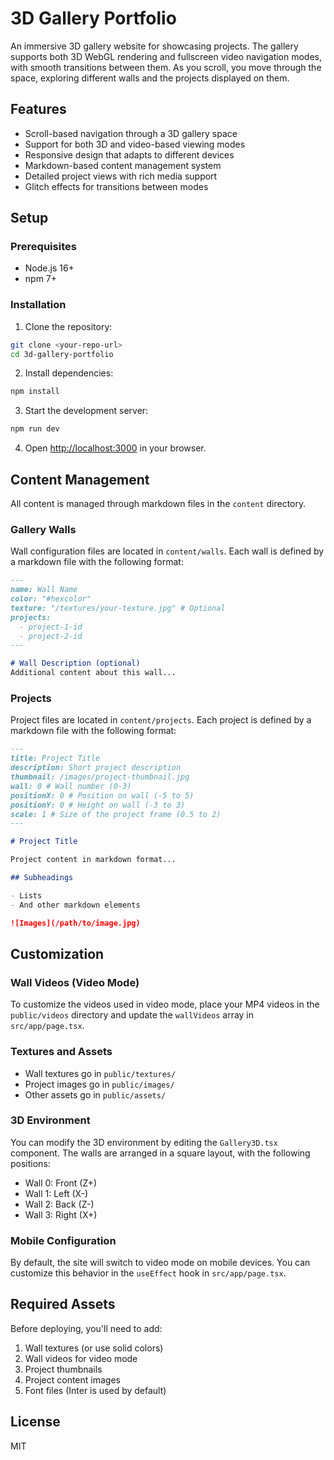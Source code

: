 # 3D Gallery Portfolio

An immersive 3D gallery website for showcasing projects. The gallery supports both 3D WebGL rendering and fullscreen video navigation modes, with smooth transitions between them. As you scroll, you move through the space, exploring different walls and the projects displayed on them.

## Features

- Scroll-based navigation through a 3D gallery space
- Support for both 3D and video-based viewing modes
- Responsive design that adapts to different devices
- Markdown-based content management system
- Detailed project views with rich media support
- Glitch effects for transitions between modes

## Setup

### Prerequisites

- Node.js 16+ 
- npm 7+

### Installation

1. Clone the repository:

```bash
git clone <your-repo-url>
cd 3d-gallery-portfolio
```

2. Install dependencies:

```bash
npm install
```

3. Start the development server:

```bash
npm run dev
```

4. Open [http://localhost:3000](http://localhost:3000) in your browser.

## Content Management

All content is managed through markdown files in the `content` directory.

### Gallery Walls

Wall configuration files are located in `content/walls`. Each wall is defined by a markdown file with the following format:

```markdown
---
name: Wall Name
color: "#hexcolor"
texture: "/textures/your-texture.jpg" # Optional
projects:
  - project-1-id
  - project-2-id
---

# Wall Description (optional)
Additional content about this wall...
```

### Projects

Project files are located in `content/projects`. Each project is defined by a markdown file with the following format:

```markdown
---
title: Project Title
description: Short project description
thumbnail: /images/project-thumbnail.jpg
wall: 0 # Wall number (0-3)
positionX: 0 # Position on wall (-5 to 5)
positionY: 0 # Height on wall (-3 to 3)
scale: 1 # Size of the project frame (0.5 to 2)
---

# Project Title

Project content in markdown format...

## Subheadings

- Lists
- And other markdown elements

![Images](/path/to/image.jpg)
```

## Customization

### Wall Videos (Video Mode)

To customize the videos used in video mode, place your MP4 videos in the `public/videos` directory and update the `wallVideos` array in `src/app/page.tsx`.

### Textures and Assets

- Wall textures go in `public/textures/`
- Project images go in `public/images/`
- Other assets go in `public/assets/`

### 3D Environment

You can modify the 3D environment by editing the `Gallery3D.tsx` component. The walls are arranged in a square layout, with the following positions:

- Wall 0: Front (Z+)
- Wall 1: Left (X-)
- Wall 2: Back (Z-)
- Wall 3: Right (X+)

### Mobile Configuration

By default, the site will switch to video mode on mobile devices. You can customize this behavior in the `useEffect` hook in `src/app/page.tsx`.

## Required Assets

Before deploying, you'll need to add:

1. Wall textures (or use solid colors)
2. Wall videos for video mode
3. Project thumbnails
4. Project content images
5. Font files (Inter is used by default)

## License

MIT
